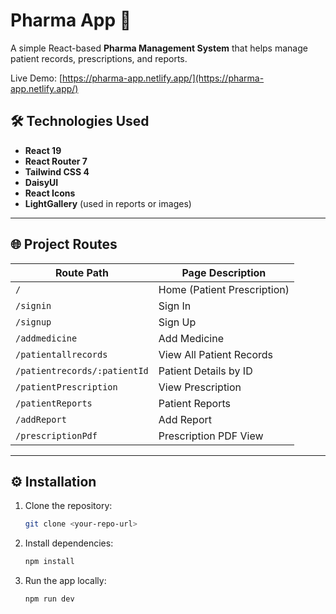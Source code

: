 # Pharma App 💊

A simple React-based **Pharma Management System** that helps manage patient records, prescriptions, and reports.  

Live Demo: [https://pharma-app.netlify.app/](https://pharma-app.netlify.app/)




## 🛠 Technologies Used

- **React 19**  
- **React Router 7**  
- **Tailwind CSS 4**  
- **DaisyUI**  
- **React Icons**  
- **LightGallery** (used in reports or images)

---



## 🌐 Project Routes

| Route Path                    | Page Description            |
|-------------------------------|-----------------------------|
| `/`                            | Home (Patient Prescription) |
| `/signin`                      | Sign In                     |
| `/signup`                      | Sign Up                     |
| `/addmedicine`                 | Add Medicine                |
| `/patientallrecords`           | View All Patient Records    |
| `/patientrecords/:patientId`   | Patient Details by ID       |
| `/patientPrescription`         | View Prescription           |
| `/patientReports`              | Patient Reports             |
| `/addReport`                   | Add Report                  |
| `/prescriptionPdf`             | Prescription PDF View       |

---


## ⚙ Installation

1. Clone the repository:

    ```bash
    git clone <your-repo-url>
    ```

2. Install dependencies:

    ```bash
    npm install
    ```

3. Run the app locally:

    ```bash
    npm run dev
    ```
